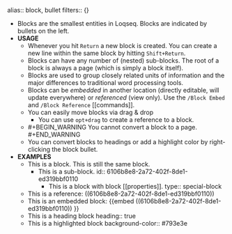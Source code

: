 alias:: block, bullet
filters:: {}

- Blocks are the smallest entities in Loqseq. Blocks are indicated by bullets on the left.
- **USAGE**
	- Whenever you hit `Return` a new block is created. You can create a new line within the same block by hitting `Shift+Return`.
	- Blocks can have any number of (nested) sub-blocks. The root of a block is always a page (which is simply a block itself).
	- Blocks are used to group closely related units of information and the major differences to traditional word processing tools.
	- Blocks can be _embedded_ in another location (directly editable, will update everywhere) or _referenced_ (view only). Use the `/Block Embed` and `/Block Reference` [[commands]].
	- You can easily move blocks via drag & drop
		- You can use `opt+drag` to create a reference to a block.
	-
	  #+BEGIN_WARNING
	  You cannot convert a block to a page.
	  #+END_WARNING
	- You can convert blocks to headings or add a highlight color by right-clicking the block bullet.
- **EXAMPLES**
	- This is a block.
	  This is still the same block.
		- This is a sub-block.
		  id:: 6106b8e8-2a72-402f-8de1-ed319bbf0110
			- This is a block with block [[properties]].
			  type:: special-block
	- This is a reference: ((6106b8e8-2a72-402f-8de1-ed319bbf0110))
	- This is an embedded block:
	  {{embed ((6106b8e8-2a72-402f-8de1-ed319bbf0110)) }}
	- This is a heading block
	  heading:: true
	- This is a highlighted block
	  background-color:: #793e3e